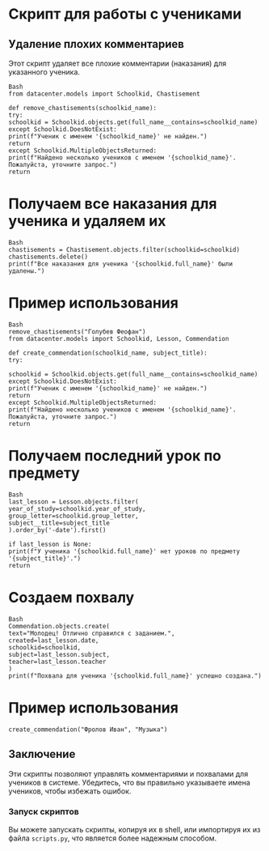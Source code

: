 # Скрипт для работы с учениками

## Удаление плохих комментариев

Этот скрипт удаляет все плохие комментарии (наказания) для указанного ученика.
```
Bash
from datacenter.models import Schoolkid, Chastisement

def remove_chastisements(schoolkid_name):
try:
schoolkid = Schoolkid.objects.get(full_name__contains=schoolkid_name)
except Schoolkid.DoesNotExist:
print(f"Ученик с именем '{schoolkid_name}' не найден.")
return
except Schoolkid.MultipleObjectsReturned:
print(f"Найдено несколько учеников с именем '{schoolkid_name}'. Пожалуйста, уточните запрос.")
return
```

# Получаем все наказания для ученика и удаляем их
```
Bash
chastisements = Chastisement.objects.filter(schoolkid=schoolkid)
chastisements.delete()
print(f"Все наказания для ученика '{schoolkid.full_name}' были удалены.")
```
# Пример использования
```
Bash
remove_chastisements("Голубев Феофан")
from datacenter.models import Schoolkid, Lesson, Commendation

def create_commendation(schoolkid_name, subject_title):
try:

schoolkid = Schoolkid.objects.get(full_name__contains=schoolkid_name)
except Schoolkid.DoesNotExist:
print(f"Ученик с именем '{schoolkid_name}' не найден.")
return
except Schoolkid.MultipleObjectsReturned:
print(f"Найдено несколько учеников с именем '{schoolkid_name}'. Пожалуйста, уточните запрос.")
return
```

# Получаем последний урок по предмету
```
Bash
last_lesson = Lesson.objects.filter(
year_of_study=schoolkid.year_of_study,
group_letter=schoolkid.group_letter,
subject__title=subject_title
).order_by('-date').first()

if last_lesson is None:
print(f"У ученика '{schoolkid.full_name}' нет уроков по предмету '{subject_title}'.")
return
```

# Создаем похвалу
```
Bash
Commendation.objects.create(
text="Молодец! Отлично справился с заданием.",
created=last_lesson.date,
schoolkid=schoolkid,
subject=last_lesson.subject,
teacher=last_lesson.teacher
)
print(f"Похвала для ученика '{schoolkid.full_name}' успешно создана.")
```

# Пример использования 
```
create_commendation("Фролов Иван", "Музыка")
```


## Заключение

Эти скрипты позволяют управлять комментариями и похвалами для учеников в системе. Убедитесь, что вы правильно указываете имена учеников, чтобы избежать ошибок.


### Запуск скриптов

Вы можете запускать скрипты, копируя их в shell, или импортируя их из файла `scripts.py`, что является более надежным способом.


